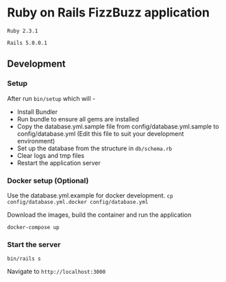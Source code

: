 # Ruby on Rails FizzBuzz application

`Ruby 2.3.1`

`Rails 5.0.0.1`

## Development

### Setup

After run `bin/setup` which will -

* Install Bundler
* Run bundle to ensure all gems are installed
* Copy the database.yml.sample file from config/database.yml.sample to config/database.yml (Edit this file to suit your development environment)
* Set up the database from the structure in `db/schema.rb`
* Clear logs and tmp files
* Restart the application server

### Docker setup (Optional)

Use the database.yml.example for docker development. `cp config/database.yml.docker config/database.yml`

Download the images, build the container and run the application

`docker-compose up`

### Start the server

`bin/rails s`

Navigate to `http://localhost:3000`
